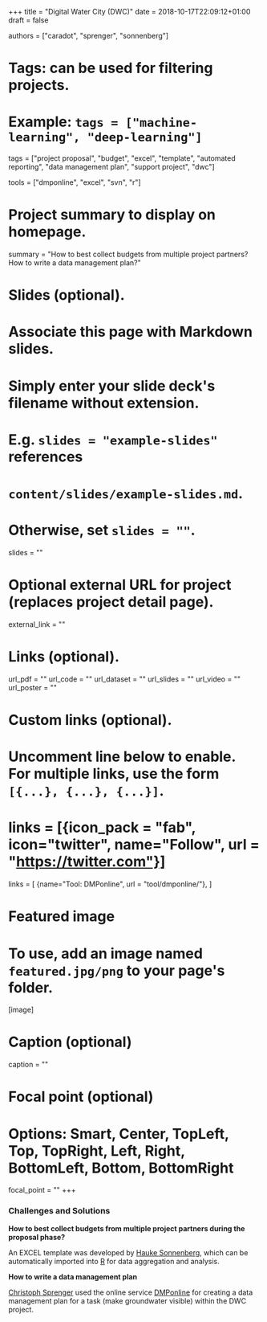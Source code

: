 +++
title = "Digital Water City (DWC)"
date = 2018-10-17T22:09:12+01:00
draft = false

authors = ["caradot", "sprenger", "sonnenberg"]

# Tags: can be used for filtering projects.
# Example: `tags = ["machine-learning", "deep-learning"]`
tags = ["project proposal", "budget", "excel", "template", "automated reporting", 
"data management plan", "support project", "dwc"]

tools = ["dmponline", "excel", "svn", "r"]

# Project summary to display on homepage.
summary = "How to best collect budgets from multiple project partners? How to write a data management plan?"

# Slides (optional).
#   Associate this page with Markdown slides.
#   Simply enter your slide deck's filename without extension.
#   E.g. `slides = "example-slides"` references 
#   `content/slides/example-slides.md`.
#   Otherwise, set `slides = ""`.
slides = ""

# Optional external URL for project (replaces project detail page).
external_link = ""

# Links (optional).
url_pdf = ""
url_code = ""
url_dataset = ""
url_slides = ""
url_video = ""
url_poster = ""

# Custom links (optional).
#   Uncomment line below to enable. For multiple links, use the form `[{...}, {...}, {...}]`.
# links = [{icon_pack = "fab", icon="twitter", name="Follow", url = "https://twitter.com"}]
links = [
 {name="Tool: DMPonline", url = "tool/dmponline/"},
]

# Featured image
# To use, add an image named `featured.jpg/png` to your page's folder. 
[image]
  # Caption (optional)
  caption = ""

  # Focal point (optional)
  # Options: Smart, Center, TopLeft, Top, TopRight, Left, Right, BottomLeft, Bottom, BottomRight
  focal_point = ""
+++

### Challenges and Solutions  

**How to best collect budgets from multiple project partners during the proposal phase?**

An EXCEL template was developed by [Hauke Sonnenberg](../../authors/sonnenberg/),
which can be automatically imported into [R](../../tool/r/) for data aggregation 
and analysis. 

**How to write a data management plan**

[Christoph Sprenger](../../authors/sprenger/) used the online service [DMPonline](../../tool/dmponline/) for creating a data management plan for a 
task (make groundwater visible) within the DWC project.




